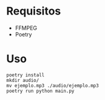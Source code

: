 # Requisitos
- FFMPEG
- Poetry

# Uso
```
poetry install
mkdir audio/
mv ejemplo.mp3 ./audio/ejemplo.mp3
poetry run python main.py
```
